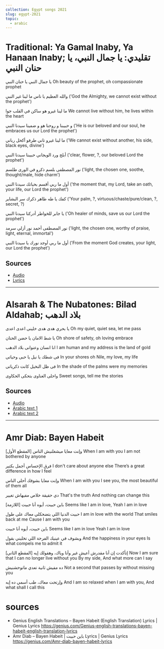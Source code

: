 ```yaml
---
collection: Egypt songs 2021
slug: egypt-2021
topic:
  - arabic
---
```

# Traditional: Ya Gamal Inaby, Ya Hanaan Inaby; تقليدي: يا جمال النبي، يا حنان النبي

يا جمال النبي يا حنان النبي
Oh beauty of the prophet, oh compassionate prophet

والله العظيم يا ناس ما لينا غير النبي
('God the Almighty, we cannot exist without the prophet')

ما لينا غيرو هو ساكن في القلب جوا
We cannot live without him, he lives within the heart

و حبيبنا و روحنا هو و ضمينا سيدنا النبي
('He is our beloved and our soul, he embraces us our Lord the prophet')

ما لينا غيرو تاني طرفو أكحل رباني
('We cannot exist without another, his side, black eyes, divine')

أبلج ورد الويجاني حبيبنا سيدنا النبي
('clear, flower, ?, our beloved Lord the prophet')

نور المصطفى بلسم ذكرو في الورى طلسم
('light, the chosen one, soothe, thought/male, hide charm')

أول ما ربي أقسم بحياتك سيدنا النبي
('the moment that, my Lord, take an oath, your life, our Lord the prophet')

كفك يا طه طاهر ذكرك سر البشاير
('Your palm, ?, virtuous/chaste/pure/clean, ?, secret, ?)

يا جابر للخواطر أدركنا سيدنا النبي
('Oh healer of minds, save us our Lord the prophet')

نور المصطفى أحمد نور أزلي سرمد
('light, the chosen one, worthy of praise, light, eternal, immortal')

أول ما ربي أوجد نورك يا سيدنا النبي
('From the moment God creates, your light, our Lord the prophet')
 
## Sources
- [Audio](https://www.youtube.com/watch?v=v2VHZcldyDQ)
- [Lyrics](https://www.youtube.com/watch?v=miDSYVjivO4&lc=Ugzb45SLLjFOFqc0OW94AaABAg)

---

# Alsarah & The Nubatones: Bilad Aldahab; بلاد الدهب

يا بحري هدى هدى خلينى اعدى اعدى
Oh my quiet, quiet sea, let me pass

يا شط الامان يا حضن الحنان
Oh shore of safety, oh loving embrace

انا انسان وعنوانى بلاد الدهب
I am human and my address is the land of gold

فى شطك يا نيل يا حبى وحياتى
In your shores oh Nile, my love, my life

فى ظل النخيل كانت ذكرياتى
In the shade of the palms were my memories

واحلى الغناوى بتحكى الحكاوى
Sweet songs, tell me the stories

## Sources
- [Audio](https://www.youtube.com/watch?v=WiDaAMA3Lcc)
- [Arabic text 1](https://amoaagsherif.ahlamontada.com/t5707-topic)
- [Arabic text 2](https://www.musixmatch.com/lyrics/Alsarah-The-Nubatones/Bilad-Aldahb)

---

# Amr Diab: Bayen Habeit

[المقطع الأول]
وإنت معايا ميشغلنيش الناس
When I am with you I am not bothered by anyone

فرق الإحساس أجمل بكتير
I don't care about anyone else There’s a great difference in how I feel

وإنت معايا بشوفك أحلى الناس
When I am with you I see you, the most beautiful of them all

دي حقيقة خلاص مفيهاش تغيير
That's the truth And nothing can change this

[اللازمة]
باين حبيت، أيوه أنا حبيت
Seems like I am in love, Yeah I am in love

حبيت الدنيا اللي بتضحكلي معاك على طول
I am in love with the world That smiles back at me Cause I am with you

باين حبيت، أيوه أنا حبيت
Seems like I am in love Yeah I am in love

وبشوف في عينيك الفرحة اللي تخليني بقول
And the happiness in your eyes
Is what compels me to admit it

[المقطع الثاني]
إتأكدت إن أنا مقدرش أعيش غير وأنا وياك، وهقولك إيه
Now I am sure that I can no longer live without you
By my side, And what more can I say

ده مفيش ثانية تعدي ماتوحشنيش
Not a second that passes by without missing you

وإرتحت معاك، طب أسمي ده إيه
And I am so relaxed when I am with you, And what shall I call this

# sources
- Genius English Translations – Bayen Habeit (English Translation) Lyrics | Genius Lyrics https://genius.com/Genius-english-translations-bayen-habeit-english-translation-lyrics
- Amr Diab – Bayen Habeit | باين حبيت Lyrics | Genius Lyrics https://genius.com/Amr-diab-bayen-habeit-lyrics
